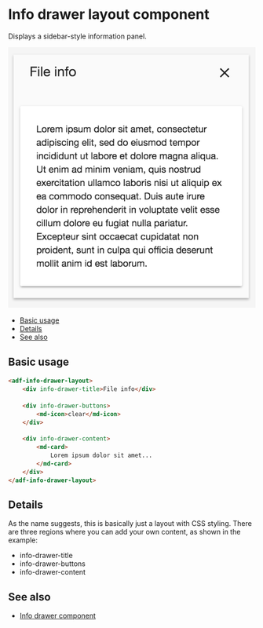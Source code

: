 # Info drawer layout component

Displays a sidebar-style information panel.

![Info drawer layout screenshot](docassets/images/infodrawerlayout.png)

<!-- markdown-toc start - Don't edit this section.  npm run toc to generate it-->

<!-- toc -->

- [Basic usage](#basic-usage)
- [Details](#details)
- [See also](#see-also)

<!-- tocstop -->

<!-- markdown-toc end -->

## Basic usage

```html
<adf-info-drawer-layout>
    <div info-drawer-title>File info</div>

    <div info-drawer-buttons>
        <md-icon>clear</md-icon>
    </div>

    <div info-drawer-content>
        <md-card>
            Lorem ipsum dolor sit amet...
        </md-card>
    </div>
</adf-info-drawer-layout>
```

## Details

As the name suggests, this is basically just a layout with CSS styling. There are three regions where you can add your own content, as shown in the example:

- info-drawer-title
- info-drawer-buttons
- info-drawer-content

<!-- Don't edit the See also section. Edit seeAlsoGraph.json and run config/generateSeeAlso.js -->
<!-- seealso start -->
## See also

- [Info drawer component](info-drawer.component.md)
<!-- seealso end -->
